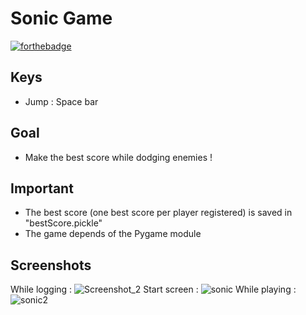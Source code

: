 # Sonic Game
[![forthebadge](https://forthebadge.com/images/badges/made-with-python.svg)](https://forthebadge.com)
## Keys

- Jump : Space bar

## Goal

- Make the best score while dodging enemies !

## Important

- The best score (one best score per player registered) is saved in "bestScore.pickle" 
- The game depends of the Pygame module

## Screenshots

While logging :
![Screenshot_2](https://user-images.githubusercontent.com/82316285/158080310-c3e63a9b-1ad2-4bb5-9312-7bea79446a3a.png)
Start screen :
![sonic](https://user-images.githubusercontent.com/82316285/157952981-d5a32617-6b0a-40ab-965c-142cf0290684.png)
While playing :
![sonic2](https://user-images.githubusercontent.com/82316285/157953048-5c93a8ec-378a-43bd-beef-9b751649593c.png)
